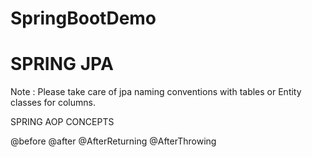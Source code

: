 
# SpringBootDemo

# SPRING JPA
Note : Please take care of jpa naming conventions with tables or Entity classes for columns.


SPRING AOP CONCEPTS

@before
@after
@AfterReturning
@AfterThrowing

